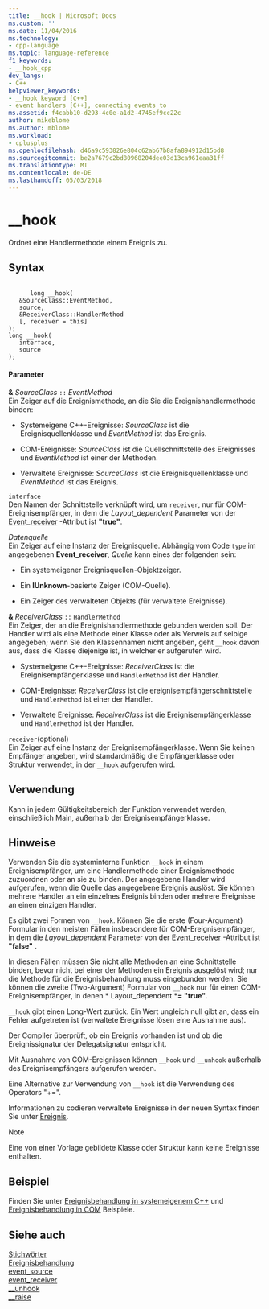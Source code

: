 ```yaml
---
title: __hook | Microsoft Docs
ms.custom: ''
ms.date: 11/04/2016
ms.technology:
- cpp-language
ms.topic: language-reference
f1_keywords:
- __hook_cpp
dev_langs:
- C++
helpviewer_keywords:
- __hook keyword [C++]
- event handlers [C++], connecting events to
ms.assetid: f4cabb10-d293-4c0e-a1d2-4745ef9cc22c
author: mikeblome
ms.author: mblome
ms.workload:
- cplusplus
ms.openlocfilehash: d46a9c593826e804c62ab67b8afa894912d15bd8
ms.sourcegitcommit: be2a7679c2bd80968204dee03d13ca961eaa31ff
ms.translationtype: MT
ms.contentlocale: de-DE
ms.lasthandoff: 05/03/2018
---
```

# <a name="hook"></a>__hook
Ordnet eine Handlermethode einem Ereignis zu.  
  
## <a name="syntax"></a>Syntax  
  
```  
  
      long __hook(  
   &SourceClass::EventMethod,  
   source,  
   &ReceiverClass::HandlerMethod  
   [, receiver = this]  
);  
long __hook(  
   interface,  
   source  
);  
```  
  
#### <a name="parameters"></a>Parameter  
 **&** *SourceClass* `::` *EventMethod*  
 Ein Zeiger auf die Ereignismethode, an die Sie die Ereignishandlermethode binden:  
  
-   Systemeigene C++-Ereignisse: *SourceClass* ist die Ereignisquellenklasse und *EventMethod* ist das Ereignis.  
  
-   COM-Ereignisse: *SourceClass* ist die Quellschnittstelle des Ereignisses und *EventMethod* ist einer der Methoden.  
  
-   Verwaltete Ereignisse: *SourceClass* ist die Ereignisquellenklasse und *EventMethod* ist das Ereignis.  
  
 `interface`  
 Den Namen der Schnittstelle verknüpft wird, um `receiver`, nur für COM-Ereignisempfänger, in dem die *Layout_dependent* Parameter von der [Event_receiver](../windows/event-receiver.md) -Attribut ist **"true"**.  
  
 *Datenquelle*  
 Ein Zeiger auf eine Instanz der Ereignisquelle. Abhängig vom Code `type` im angegebenen **Event_receiver**, *Quelle* kann eines der folgenden sein:  
  
-   Ein systemeigener Ereignisquellen-Objektzeiger.  
  
-   Ein **IUnknown**-basierte Zeiger (COM-Quelle).  
  
-   Ein Zeiger des verwalteten Objekts (für verwaltete Ereignisse).  
  
 **&** *ReceiverClass* `::` `HandlerMethod`  
 Ein Zeiger, der an die Ereignishandlermethode gebunden werden soll. Der Handler wird als eine Methode einer Klasse oder als Verweis auf selbige angegeben; wenn Sie den Klassennamen nicht angeben, geht `__hook` davon aus, dass die Klasse diejenige ist, in welcher er aufgerufen wird.  
  
-   Systemeigene C++-Ereignisse: *ReceiverClass* ist die Ereignisempfängerklasse und `HandlerMethod` ist der Handler.  
  
-   COM-Ereignisse: *ReceiverClass* ist die ereignisempfängerschnittstelle und `HandlerMethod` ist einer der Handler.  
  
-   Verwaltete Ereignisse: *ReceiverClass* ist die Ereignisempfängerklasse und `HandlerMethod` ist der Handler.  
  
 `receiver`(optional)  
 Ein Zeiger auf eine Instanz der Ereignisempfängerklasse. Wenn Sie keinen Empfänger angeben, wird standardmäßig die Empfängerklasse oder Struktur verwendet, in der `__hook` aufgerufen wird.  
  
## <a name="usage"></a>Verwendung  
 Kann in jedem Gültigkeitsbereich der Funktion verwendet werden, einschließlich Main, außerhalb der Ereignisempfängerklasse.  
  
## <a name="remarks"></a>Hinweise  
 Verwenden Sie die systeminterne Funktion `__hook` in einem Ereignisempfänger, um eine Handlermethode einer Ereignismethode zuzuordnen oder an sie zu binden. Der angegebene Handler wird aufgerufen, wenn die Quelle das angegebene Ereignis auslöst. Sie können mehrere Handler an ein einzelnes Ereignis binden oder mehrere Ereignisse an einen einzigen Handler.  
  
 Es gibt zwei Formen von `__hook`. Können Sie die erste (Four-Argument) Formular in den meisten Fällen insbesondere für COM-Ereignisempfänger, in dem die *Layout_dependent* Parameter von der [Event_receiver](../windows/event-receiver.md) -Attribut ist **"false"** .  
  
 In diesen Fällen müssen Sie nicht alle Methoden an eine Schnittstelle binden, bevor nicht bei einer der Methoden ein Ereignis ausgelöst wird; nur die Methode für die Ereignisbehandlung muss eingebunden werden. Sie können die zweite (Two-Argument) Formular von `__hook` nur für einen COM-Ereignisempfänger, in denen * Layout_dependent ***= "true"**.  
  
 `__hook` gibt einen Long-Wert zurück. Ein Wert ungleich null gibt an, dass ein Fehler aufgetreten ist (verwaltete Ereignisse lösen eine Ausnahme aus).  
  
 Der Compiler überprüft, ob ein Ereignis vorhanden ist und ob die Ereignissignatur der Delegatsignatur entspricht.  
  
 Mit Ausnahme von COM-Ereignissen können `__hook` und `__unhook` außerhalb des Ereignisempfängers aufgerufen werden.  
  
 Eine Alternative zur Verwendung von `__hook` ist die Verwendung des Operators "+=".  
  
 Informationen zu codieren verwaltete Ereignisse in der neuen Syntax finden Sie unter [Ereignis](../windows/event-cpp-component-extensions.md).  
  
> [!NOTE]
>  Eine von einer Vorlage gebildete Klasse oder Struktur kann keine Ereignisse enthalten.  
  
## <a name="example"></a>Beispiel  
 Finden Sie unter [Ereignisbehandlung in systemeigenem C++](../cpp/event-handling-in-native-cpp.md) und [Ereignisbehandlung in COM](../cpp/event-handling-in-com.md) Beispiele.  
  
## <a name="see-also"></a>Siehe auch  
 [Stichwörter](../cpp/keywords-cpp.md)   
 [Ereignisbehandlung](../cpp/event-handling.md)   
 [event_source](../windows/event-source.md)   
 [event_receiver](../windows/event-receiver.md)   
 [__unhook](../cpp/unhook.md)   
 [__raise](../cpp/raise.md)